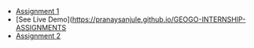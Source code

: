 - [Assignment 1](Assignment%201)
- [See Live Demo](https://pranaysanjule.github.io/GEOGO-INTERNSHIP-ASSIGNMENTS
- [Assignment 2](Assignment%202)
